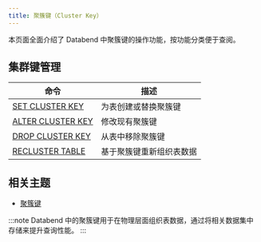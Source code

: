 ```yaml
---
title: 聚簇键（Cluster Key）
---
```


本页面全面介绍了 Databend 中聚簇键的操作功能，按功能分类便于查阅。

## 集群键管理

| 命令 | 描述 |
|---------|-------------|
| [SET CLUSTER KEY](dml-set-cluster-key.md) | 为表创建或替换聚簇键 |
| [ALTER CLUSTER KEY](dml-alter-cluster-key.md) | 修改现有聚簇键 |
| [DROP CLUSTER KEY](dml-drop-cluster-key.md) | 从表中移除聚簇键 |
| [RECLUSTER TABLE](dml-recluster-table.md) | 基于聚簇键重新组织表数据 |

## 相关主题

- [聚簇键](/guides/performance/cluster-key)

:::note
Databend 中的聚簇键用于在物理层面组织表数据，通过将相关数据集中存储来提升查询性能。
:::